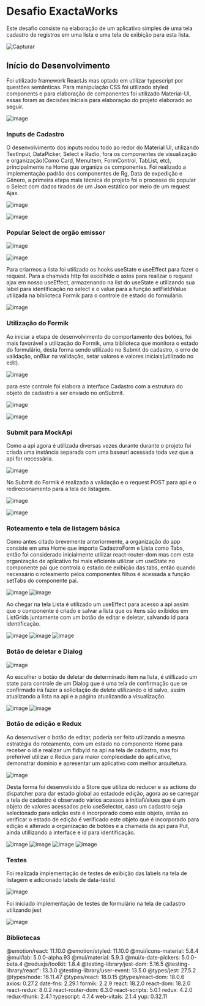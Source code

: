 # Desafio ExactaWorks

Este desafio consiste na elaboração de um aplicativo simples de uma tela cadastro de registros em uma lista e uma tela de exibição para esta lista.

![Capturar](https://user-images.githubusercontent.com/28552417/183964346-4e303493-f539-4a5b-8a62-5e8f7b783efd.PNG)


## Início do Desenvolvimento 

Foi utilizado framework ReactJs mas optado em utilizar typescript por questões semânticas. Para manipulação CSS foi utilizado styled components e 
para elaboração de componentes foi utilizado Material-UI, essas foram as decisões iniciais para elaboração do projeto elaborado ao seguir.

![image](https://user-images.githubusercontent.com/28552417/183965860-e1fddc4b-032b-4780-8031-73945c00f472.png)


### Inputs de Cadastro

O desenvolvimento dos inputs rodou todo ao redor do Material UI, utilizando TextInput, DataPicker, Select e Radio, fora os componentes de visualização 
e organização(Como Card, MenuItem, FormControl, TabList, etc), principalmente na Home que organiza os componentes. Foi realizado a implementação padrão dos componentes de Rg, Data de expedição e Gênero, a primeira etapa mais técnica do projeto foi o processo de popular o Select com dados tirados de um Json estático por meio de um request Ajax.

![image](https://user-images.githubusercontent.com/28552417/183966646-cca3523b-d28e-42f2-9c8c-681e557da713.png)

![image](https://user-images.githubusercontent.com/28552417/183969758-bd3ef9f2-e512-493b-acd6-92f7331b8a08.png)



### Popular Select de orgão emissor

![image](https://user-images.githubusercontent.com/28552417/183970507-475bc3f6-8748-4081-b39d-7fb53b6e3f8f.png)


![image](https://user-images.githubusercontent.com/28552417/183970202-5764ac29-e3d8-4a2b-9d9f-eb31e0574f78.png)


Para criarmos a lista foi utilizado os hooks useState e useEffect para fazer o request. Para a chamada http foi escolhido o axios
para realizar o request ajax em nosso useEffect, armazenando na list do useState e utilizando sua label para identificação no select
e o value para a função setFieldValue utilizada na biblioteca Formik para o controle de estado do formulário.

![image](https://user-images.githubusercontent.com/28552417/183967610-5a72fac5-ff96-4486-9c0c-d1f139faed11.png)


### Utilização do Formik

Ao iniciar a etapa de desenvolvimento do comportamento dos botões, foi mais favorável a utilização do Formik, uma biblioteca que monitora o estado do formulário,
desta forma sendo utilizado no Submit do cadastro, o erro de validação, onBlur na validação, setar valores e valores iniciais(utilizado no edit).

![image](https://user-images.githubusercontent.com/28552417/183968456-780a6e2f-67c0-4644-8845-f8ae63f7d7d5.png)

para este controle foi elabora a interface Cadastro com a estrutura do objeto de cadastro a ser enviado no onSubmit.

![image](https://user-images.githubusercontent.com/28552417/183968774-6e10e1a1-5696-46f1-977d-c1a453d6e98b.png)

![image](https://user-images.githubusercontent.com/28552417/183969038-170deb1f-0f84-4cab-a185-c00b7b1dfc69.png)


### Submit para MockApi

Como a api agora é utilizada diversas vezes durante durante o projeto foi criada uma instância separada com uma baseurl acessada toda vez que a api for necessária. 

![image](https://user-images.githubusercontent.com/28552417/183971539-ff5a4223-0266-4149-9cf1-9dd9d7ceb61b.png)

No Submit do Formik é realizado a validação e o request POST para api e o redirecionamento para a tela de listagem.

![image](https://user-images.githubusercontent.com/28552417/183972096-4ad044be-dbfb-4751-8b6d-783525b64758.png)

![image](https://user-images.githubusercontent.com/28552417/183970919-d7d4be77-3b09-4571-a683-3b7e37b9cbe2.png)

### Roteamento e tela de listagem básica

Como antes citado brevemente anteriormente, a organização do app consiste em uma Home que importa CadastroForm e Lista como Tabs, então foi considerado inicialmente
utilizar react-router-dom mas com esta organização de aplicativo foi mais eficiente utilizar um useState no componente pai que controla o estado de exibição das tabs, então quando necessário o roteamento pelos componentes filhos é acessada a função setTabs do componente pai.

![image](https://user-images.githubusercontent.com/28552417/183972556-332f76a1-4d9b-49f1-9377-d9540eddaac9.png)
![image](https://user-images.githubusercontent.com/28552417/183972630-7a2fe83d-ec32-4969-a838-c0f29d0396f1.png)

Ao chegar na tela Lista é utilizado um useEffect para acesso a api assim que o componente é criado e salvar a lista que os itens são exibidos em ListGrids
juntamente com um botão de editar e deletar, salvando id para identificação.

![image](https://user-images.githubusercontent.com/28552417/183973297-9ac7be52-b1b8-43e7-a32d-3c03363629e4.png)
![image](https://user-images.githubusercontent.com/28552417/183973391-116eba1b-ec6e-43d6-a5fa-00162b426bad.png)
![image](https://user-images.githubusercontent.com/28552417/183973493-5c9546dc-7fd4-4bb9-ba3c-d050b9895860.png)


### Botão de deletar e Dialog

![image](https://user-images.githubusercontent.com/28552417/183973651-8c30ccf4-2310-45a7-b1a2-d4a5db218bb8.png)

Ao escolher o botão de deletar de determinado item na lista, é utillizado um state para controle de um Dialog que é
uma tela de confirmação que se confirmado irá fazer a solicitação de delete utilizando o id salvo, assim atualizando a
lista na api e a página atualizando a visualização.

![image](https://user-images.githubusercontent.com/28552417/183973748-2b8bdc95-26c8-4e0f-bfcd-fc44cec60bc7.png)
![image](https://user-images.githubusercontent.com/28552417/183973847-6d685c35-23c4-454c-9a2a-2b7f7a0b1f1e.png)


### Botão de edição e Redux

Ao desenvolver o botão de editar, poderia ser feito utilizando a mesma estratégia do roteamento, com um estado no componente Home para receber o id e 
realizar um fidbyId na api na tela de cadastro, mas foi preferível utilizar o Redux para maior complexidade do aplicativo, demonstrar dominio e apresentar um aplicativo com melhor arquitetura. 

![image](https://user-images.githubusercontent.com/28552417/183974148-5feb18df-94cd-4379-a555-4e91d5ae4437.png)

Desta forma foi desenvolvido a Store que utiliza do reducer e as actions do dispatcher para dar estado global ao estadode edição,
agora ao se carregar a tela de cadastro é observado vários acessos à initialValues que é um objeto de valores acessados pelo useSelector,
caso um cadastro seja selecionado para edição este é incorporado como este objeto, então ao verificar o estado de edição é verificado este 
objeto que é incorporado para edição e alterado a organização de botões e a chamada da api para Put, ainda utillizando a interface e id para identificação.

![image](https://user-images.githubusercontent.com/28552417/183974626-b5d95121-d0de-4c00-8676-f2af0e17a382.png)
![image](https://user-images.githubusercontent.com/28552417/183974822-581e9b72-5ddd-4ab1-976f-fd6bd0521b36.png)
![image](https://user-images.githubusercontent.com/28552417/183974751-7a4762c6-e71f-412c-85d3-50d01c381646.png)
![image](https://user-images.githubusercontent.com/28552417/183974548-ef6f522c-de4a-4063-88ea-4a021477c2d1.png)

### Testes

Foi realizada implementação de testes de exibição das labels na tela de listagem e adicionado labels de data-testid

![image](https://user-images.githubusercontent.com/28552417/184072233-0a9ab9f5-e6cb-450b-a581-8ee1be0b4ce3.png)

Foi iniciado implementação de testes de formulário na tela de cadastro utilizando jest

![image](https://user-images.githubusercontent.com/28552417/184072519-39704e15-13bb-4e17-97c1-a7b5ea087cd5.png)


### Bibliotecas

@emotion/react: 11.10.0
@emotion/styled: 11.10.0
@mui/icons-material: 5.8.4
@mui/lab: 5.0.0-alpha.93
@mui/material: 5.9.3
@mui/x-date-pickers: 5.0.0-beta.4
@reduxjs/toolkit: 1.8.4
@testing-library/jest-dom: 5.16.5
@testing-library/react": 13.3.0
@testing-library/user-event: 13.5.0
@types/jest: 27.5.2
@types/node: 16.11.47
@types/react: 18.0.15
@types/react-dom: 18.0.6
axios: 0.27.2
date-fns: 2.29.1
formik: 2.2.9
react: 18.2.0
react-dom: 18.2.0
react-redux: 8.0.2
react-router-dom: 6.3.0
react-scripts: 5.0.1
redux: 4.2.0
redux-thunk: 2.4.1
typescript: 4.7.4
web-vitals: 2.1.4
yup: 0.32.11
